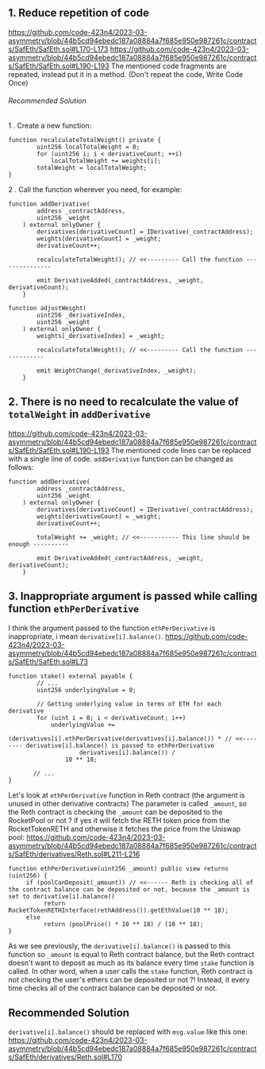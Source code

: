 ## 1. Reduce repetition of code
https://github.com/code-423n4/2023-03-asymmetry/blob/44b5cd94ebedc187a08884a7f685e950e987261c/contracts/SafEth/SafEth.sol#L170-L173
https://github.com/code-423n4/2023-03-asymmetry/blob/44b5cd94ebedc187a08884a7f685e950e987261c/contracts/SafEth/SafEth.sol#L190-L193
The mentioned code fragments are repeated, instead put it in a method. (Don't repeat the code, Write Code Once)

###### Recommended Solution
1 . Create a new function:
```
function recalculateTotalWeight() private {
        uint256 localTotalWeight = 0;
        for (uint256 i; i < derivativeCount; ++i)
            localTotalWeight += weights[i];
        totalWeight = localTotalWeight;
}
```
2 . Call the function wherever you need, for example:
```
function addDerivative(
        address _contractAddress,
        uint256 _weight
    ) external onlyOwner {
        derivatives[derivativeCount] = IDerivative(_contractAddress);
        weights[derivativeCount] = _weight;
        derivativeCount++;

        recalculateTotalWeight(); // <<--------- Call the function ---------------

        emit DerivativeAdded(_contractAddress, _weight, derivativeCount);
    }
```

```
function adjustWeight(
        uint256 _derivativeIndex,
        uint256 _weight
    ) external onlyOwner {
        weights[_derivativeIndex] = _weight;
        
        recalculateTotalWeight(); // <<--------- Call the function -------------

        emit WeightChange(_derivativeIndex, _weight);
    }
```

## 2. There is no need to recalculate the value of `totalWeight` in `addDerivative`
https://github.com/code-423n4/2023-03-asymmetry/blob/44b5cd94ebedc187a08884a7f685e950e987261c/contracts/SafEth/SafEth.sol#L190-L193
The mentioned code lines can be replaced with a single line of code.
`addDerivative` function can be changed as follows:
```
function addDerivative(
        address _contractAddress,
        uint256 _weight
    ) external onlyOwner {
        derivatives[derivativeCount] = IDerivative(_contractAddress);
        weights[derivativeCount] = _weight;
        derivativeCount++;

        totalWeight += _weight; // <<----------- This line should be enough ----------

        emit DerivativeAdded(_contractAddress, _weight, derivativeCount);
    }
```

## 3. Inappropriate argument is passed while calling function `ethPerDerivative`
I think the argument passed to the function `ethPerDerivative` is inappropriate, i mean `derivative[i].balance()`.
https://github.com/code-423n4/2023-03-asymmetry/blob/44b5cd94ebedc187a08884a7f685e950e987261c/contracts/SafEth/SafEth.sol#L73
```
function stake() external payable {
        // ...
        uint256 underlyingValue = 0;

        // Getting underlying value in terms of ETH for each derivative
        for (uint i = 0; i < derivativeCount; i++)
            underlyingValue +=
                (derivatives[i].ethPerDerivative(derivatives[i].balance()) * // <<-------- derivative[i].balance() is passed to ethPerDerivative
                    derivatives[i].balance()) /
                10 ** 18;
          
       // ...
}
```

Let's look at `ethPerDerivative` function in Reth contract (the argument is unused in other derivative contracts)
The parameter is called `_amount`, so the Reth contract is checking the `_amount` can be deposited to the RocketPool or not ? if yes it will fetch the RETH token price from the RocketTokenRETH and otherwise it fetches the price from the Uniswap pool:
https://github.com/code-423n4/2023-03-asymmetry/blob/44b5cd94ebedc187a08884a7f685e950e987261c/contracts/SafEth/derivatives/Reth.sol#L211-L216
```
function ethPerDerivative(uint256 _amount) public view returns (uint256) {
     if (poolCanDeposit(_amount)) // <<------ Reth is checking all of the contract balance can be deposited or not, because the _amount is set to derivative[i].balance()
          return RocketTokenRETHInterface(rethAddress()).getEthValue(10 ** 18);
     else 
          return (poolPrice() * 10 ** 18) / (10 ** 18);
}
```
As we see previously, the `derivative[i].balance()` is passed to this function so `_amount` is equal to Reth contract balance, but the Reth contract doesn't want to deposit as much as its balance every time `stake` function is called.
In other word, when a user calls the `stake` function, Reth contract is not checking the user's ethers can be deposited or not ?! Instead, it every time checks all of the contract balance can be deposited or not.

## Recommended Solution
`derivative[i].balance()` should be replaced with `msg.value` like this one:
https://github.com/code-423n4/2023-03-asymmetry/blob/44b5cd94ebedc187a08884a7f685e950e987261c/contracts/SafEth/derivatives/Reth.sol#L170